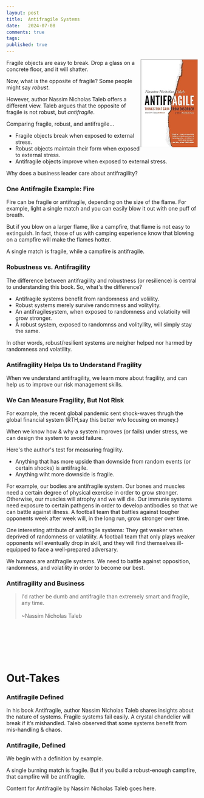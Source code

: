 ```yaml
---
layout: post
title:  Antifragile Systems
date:   2024-07-08
comments: true
tags: 
published: true
---
```


<img src="/images/antifragile.jpg" align="right" width="150" alt="Antifragile by Nassim Nicholas Taleb" title="Antifragile by Nassim Nicholas Taleb" />  

Fragile objects are easy to break. Drop a glass on a concrete floor, and it will shatter. 

Now, what is the opposite of fragile? Some people might say _robust_. 

However, author Nassim Nicholas Taleb offers a different view. Taleb argues that the opposite of fragile is not robust, but _antifragile_. 

Comparing fragile, robust, and antifragile...
* Fragile objects break when exposed to external stress. 
* Robust objects maintain their form when exposed to external stress.
* Antifragile objects improve when exposed to external stress.

Why does a business leader care about antifragility?

<!--more-->

### One Antifragile Example: Fire

Fire can be fragile or antifragile, depending on the size of the flame. For example, light a single match and you can easily blow it out with one puff of breath. 

But if you blow on a larger flame, like a campfire, that flame is not easy to extinguish. In fact, those of us with camping experience know that blowing on a campfire will make the flames hotter.

A single match is fragile, while a campfire is antifragile. 

### Robustness vs. Antifragility

The difference between antifragility and robustness (or resilience) is central to understanding this book. So, what's the difference?

* Antifragile systems benefit from randomness and voliility.
* Robust systems merely survive randomness and volitylity.
* An antifragilesystem, when exposed to randomness and volatioity will grow stronger.
* A robust system, exposed to randomnss and volityllity, will simply stay the same.

In other words, robust/resilient systems are neigher helped nor harmed by randomness and volatility.

### Antifragility Helps Us to Understand Fragility

When we understand antifragility, we learn more about fragility, and can help us to improve our risk management skills.


### We Can Measure Fragility, But Not Risk

For example, the recent global pandemic sent shock-waves thrugh the global financial system (RTH,say this better w/o focusing on money.)

When we know how & why a system improves (or fails) under stress, we can design the system to avoid failure.

Here's the author's test for measuring fragility. 

* Anything that has more upside than downside from random events (or certain shocks) is antifragile. 
* Anything wiht more downside is fragile.

For example, our bodies are antifragile system. Our bones and muscles need a certain degree of physical exercise in order to grow stronger. Otherwise, our muscles  will atrophy and we will die. Our immunie systems need exposure to certain pathgens in order to develop antibodies so that we can battle against illness. A football team that battles against tougher opponents week after week will, in the long run, grow stronger over time. 

One interesting attribute of antifragile systems: They get weaker when deprived of randomness or valatility. A football team that only plays weaker opponents will eventually drop in skill, and they will find themselves ill-equipped to face a well-prepared adversary. 

We humans are antifragile systems. We need to battle against opposition, randomness, and volatility in order to become our best.






### Antifragility and Business

>I'd rather be dumb and antifragile than extremely smart and fragile, any time.<br/>&nbsp;<br/>~Nassim Nicholas Taleb





&nbsp;<br/>&nbsp;<br/>&nbsp;<br/>&nbsp;<br/>&nbsp;<br/>







# Out-Takes


### Antifragile Defined

In his book Antifragile, author Nassim Nicholas Taleb shares insights about the nature of systems. Fragile systems fail easily. A crystal chandelier will break if it’s mishandled. Taleb observed that some systems benefit from mis-handling & chaos. 



### Antifragile, Defined

We begin with a definition by example. 

A single burning match is fragile. But if you build a robust-enough campfire, that campfire will be antifragile.

Content for Antifragile by Nassim Nicholas Taleb goes here.
 
